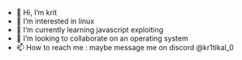 - 👋 Hi, I’m krit
- 👀 I’m interested in linux
- 🌱 I’m currently learning javascript exploiting
- 💞️ I’m looking to collaborate on an operating system
- 📫 How to reach me : maybe message me on discord @kr1tikal_0

<!---
akamezstuff/akamezstuff is a ✨ special ✨ repository because its `README.md` (this file) appears on your GitHub profile.
You can click the Preview link to take a look at your changes.
--->
